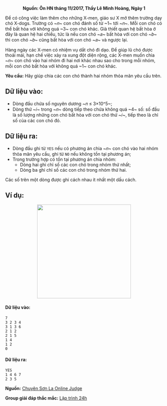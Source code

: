 **<center>Nguồn: Ôn HN tháng 11/2017, Thầy Lê Minh Hoàng, Ngày 1</center>**

Để có công việc làm thêm cho những X-men, giáo sư X mở thêm trường dạy chó X-dogs. Trường có ~𝑛~ con chó đánh số từ ~1~ tới ~𝑛~. Mỗi con chó có thể bất hòa với không quá ~3~ con chó khác. Giả thiết quan hệ bất hòa ở đây là quan hệ hai chiều, tức là nếu con chó ~𝑎~ bất hòa với con chó ~𝑏~ thì con chó ~𝑏~ cũng bất hòa với con chó ~𝑎~ và ngược lại.

Hàng ngày các X-men có nhiệm vụ dắt chó đi dạo. Để giúp lũ chó được thoải mái, hạn chế việc xảy ra xung đột diện rộng, các X-men muốn chia ~𝑛~ con chó vào hai nhóm đi hai nơi khác nhau sao cho trong mỗi nhóm, mỗi con chó bất hòa với không quá ~1~ con chó khác.

**Yêu cầu:** Hãy giúp chia các con chó thành hai nhóm thỏa mãn yêu cầu trên.

## Dữ liệu vào:
- Dòng đầu chứa số nguyên dương ~𝑛 ≤ 3×10^5~;
- Dòng thứ ~𝑖~ trong ~𝑛~ dòng tiếp theo chứa không quá ~4~ số: số đầu là số lượng những con chó bất hòa với con chó thứ ~𝑖~, tiếp theo là chỉ số của các con chó đó.

## Dữ liệu ra:
- Dòng đầu ghi từ `YES` nếu có phương án chia ~𝑛~ con chó vào hai nhóm thỏa mãn yêu cầu, ghi từ `NO` nếu không tồn 
tại phương án;
- Trong trường hợp có tồn tại phương án chia nhóm:
    - Dòng hai ghi chỉ số các con chó trong nhóm thứ nhất;
    - Dòng ba ghi chỉ số các con chó trong nhóm thứ hai.

Các số trên một dòng được ghi cách nhau ít nhất một dấu cách.

## Ví dụ:
<center><img src="/images/problems/1215/GROUPDIV.svg" width="300px" /></center>

#### Dữ liệu vào:
```
7
3 2 3 4
3 1 3 6
2 1 2
2 1 5
1 4
1 2
0
```

#### Dữ liệu ra:
```
YES
1 4 6 7
2 3 5
```
**Nguồn:** [Chuyên Sơn La Online Judge](http://csloj.ddns.net/)

**Group giải đáp thắc mắc:** [Lập trình 24h](https://www.facebook.com/groups/1386904321519984)